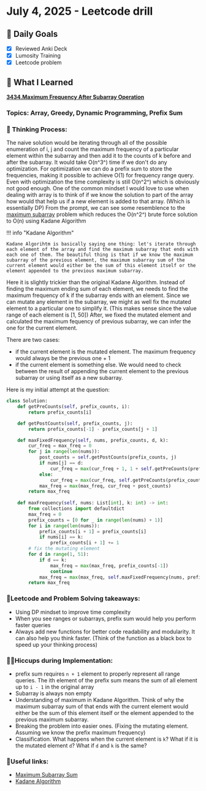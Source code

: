 # July 4, 2025 - Leetcode drill

## 🎯 Daily Goals

- [x] Reviewed Anki Deck
- [x] Lumosity Training
- [x] Leetcode problem

## 📝 What I Learned

**[3434.Maximum Frequency After Subarray Operation](https://leetcode.com/problems/maximum-frequency-after-subarray-operation/description/?envType=company&envId=amazon&favoriteSlug=amazon-thirty-days)**

### Topics: Array, Greedy, Dynamic Programming, Prefix Sum

### 📝 Thinking Process:
The naive solution would be iterating through all of the possible enumeration of i, j and count the maximum frequency of a particular element within the subarray and then add it to the counts of k before and after the subarray. It would take O(n^3^) time if we don't do any optimization. For optimization we can do a prefix sum to store the frequencies, making it possible to achieve O(1) for frequency range query. Even with optimization the time complexity is still O(n^2^) which is obviously not good enough. One of the common mindset I would love to use when dealing with array is to think of if we know the solution to part of the array how would that help us if a new element is added to that array. (Which is essentially DP) From the prompt, we can see some resemblence to the [maximum subarray](https://leetcode.com/problems/maximum-subarray/description/) problem which reduces the O(n^2^) brute force solution to O(n) using Kadane Algorithm

!!! info "Kadane Algorithm"

    Kadane Algorihtm is basically saying one thing: let's iterate through each element of the array and find the maximum subarray that ends with each one of them. The beautiful thing is that if we know the maximum subarray of the previous element, the maximum subarray sum of the current element would either be the sum of this element itself or the element appended to the previous maximum subarray. 

Here it is slightly trickier than the original Kadane Algorithm. Instead of finding the maximum ending sum of each element, we needs to find the maximum frequency of k if the subarray ends with an element. Since we can mutate any element in the subarray, we might as well fix the mutated element to a particular one to simplify it. (This makes sense since the value range of each element is [1, 50]) After, we fixed the mutated element and calculated the maximum fequency of previous subarray, we can infer the one for the current element.

There are two cases:

- if the current element is the mutated element. The maximum frequency would always be the previous one + 1
- if the current element is something else. We would need to check between the result of appending the current element to the previous subarray or using itself as a new subarray.

Here is my initial attempt at the question:

```python
class Solution:
    def getPreCounts(self, prefix_counts, i):
        return prefix_counts[i]

    def getPostCounts(self, prefix_counts, j):
        return prefix_counts[-1] - prefix_counts[j + 1]

    def maxFixedFrequency(self, nums, prefix_counts, d, k):
        cur_freq = max_freq = 0
        for j in range(len(nums)):
            post_counts = self.getPostCounts(prefix_counts, j)
            if nums[j] == d:
                cur_freq = max(cur_freq + 1, 1 + self.getPreCounts(prefix_counts, j))
            else:
                cur_freq = max(cur_freq, self.getPreCounts(prefix_counts, j))
            max_freq = max(max_freq, cur_freq + post_counts)
        return max_freq
            
    def maxFrequency(self, nums: List[int], k: int) -> int:
        from collections import defaultdict
        max_freq = 0
        prefix_counts = [0 for _ in range(len(nums) + 1)]
        for i in range(len(nums)):
            prefix_counts[i + 1] = prefix_counts[i]
            if nums[i] == k:
                prefix_counts[i + 1] += 1
        # fix the mutating element
        for d in range(1, 51):
            if d == k:
                max_freq = max(max_freq, prefix_counts[-1])
                continue
            max_freq = max(max_freq, self.maxFixedFrequency(nums, prefix_counts, d, k))
        return max_freq

```

### 🚀Leetcode and Problem Solving takeaways:

- Using DP mindset to improve time complexity
- When you see ranges or subarrays, prefix sum would help you perform faster queries
- Always add new functions for better code readability and modularity. It can also help you think faster. (Think of the function as a black box to speed up your thinking process)

### 🤦‍♂️Hiccups during Implementation:

* prefix sum requires `n + 1` element to properly represent all range queries. The ith element of the prefix sum means the sum of all element up to `i - 1` in the original array
* Subarray is always non empty
* Understanding of maximum in Kadane Algorithm. Think of why the maximum subarray sum of that ends with the current element would either be the sum of this element itself or the element appended to the previous maximum subarray. 
* Breaking the problem into easier ones. (Fixing the mutating element. Assuming we know the prefix maximum frequency)
* Classification. What happens when the current element is `k`? What if it is the mutated element `d`? What if `d` and `k` is the same?

### 🔗Useful links:

- [Maximum Subarray Sum](https://leetcode.com/problems/maximum-subarray/description/)
- [Kadane Algorithm](https://www.geeksforgeeks.org/dsa/largest-sum-contiguous-subarray/)